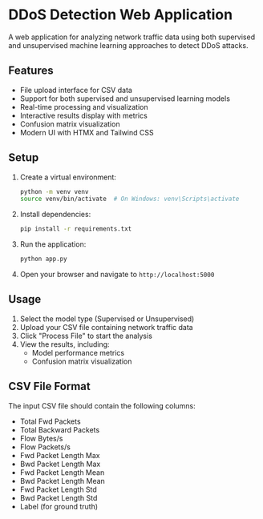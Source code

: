 # DDoS Detection Web Application

A web application for analyzing network traffic data using both supervised and unsupervised machine learning approaches to detect DDoS attacks.

## Features

- File upload interface for CSV data
- Support for both supervised and unsupervised learning models
- Real-time processing and visualization
- Interactive results display with metrics
- Confusion matrix visualization
- Modern UI with HTMX and Tailwind CSS

## Setup

1. Create a virtual environment:
   ```bash
   python -m venv venv
   source venv/bin/activate  # On Windows: venv\Scripts\activate
   ```

2. Install dependencies:
   ```bash
   pip install -r requirements.txt
   ```

3. Run the application:
   ```bash
   python app.py
   ```

4. Open your browser and navigate to `http://localhost:5000`

## Usage

1. Select the model type (Supervised or Unsupervised)
2. Upload your CSV file containing network traffic data
3. Click "Process File" to start the analysis
4. View the results, including:
   - Model performance metrics
   - Confusion matrix visualization

## CSV File Format

The input CSV file should contain the following columns:
- Total Fwd Packets
- Total Backward Packets
- Flow Bytes/s
- Flow Packets/s
- Fwd Packet Length Max
- Bwd Packet Length Max
- Fwd Packet Length Mean
- Bwd Packet Length Mean
- Fwd Packet Length Std
- Bwd Packet Length Std
- Label (for ground truth) 